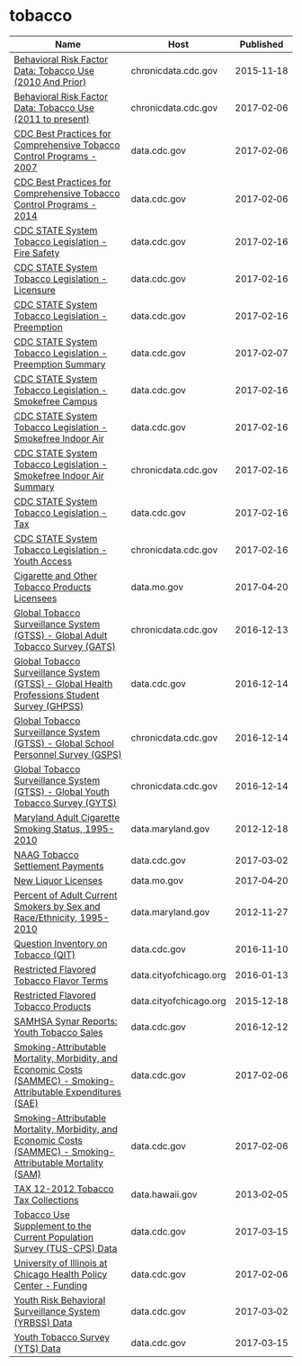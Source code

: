# tobacco

Name | Host | Published
---- | ---- | ---------
[Behavioral Risk Factor Data: Tobacco Use (2010 And Prior)](../datasets/fpp2-pp25.md) | chronicdata.cdc.gov | 2015&#x2011;11&#x2011;18
[Behavioral Risk Factor Data: Tobacco Use (2011 to present)](../datasets/wsas-xwh5.md) | chronicdata.cdc.gov | 2017&#x2011;02&#x2011;06
[CDC Best Practices for Comprehensive Tobacco Control Programs - 2007](../datasets/n4v6-56e8.md) | data.cdc.gov | 2017&#x2011;02&#x2011;06
[CDC Best Practices for Comprehensive Tobacco Control Programs - 2014](../datasets/vm4m-idi8.md) | data.cdc.gov | 2017&#x2011;02&#x2011;06
[CDC STATE System Tobacco Legislation - Fire Safety](../datasets/isz8-idbx.md) | data.cdc.gov | 2017&#x2011;02&#x2011;16
[CDC STATE System Tobacco Legislation - Licensure](../datasets/eb4y-d4ic.md) | data.cdc.gov | 2017&#x2011;02&#x2011;16
[CDC STATE System Tobacco Legislation - Preemption](../datasets/xsta-sbh5.md) | data.cdc.gov | 2017&#x2011;02&#x2011;16
[CDC STATE System Tobacco Legislation - Preemption Summary](../datasets/hj2x-85ya.md) | data.cdc.gov | 2017&#x2011;02&#x2011;07
[CDC STATE System Tobacco Legislation - Smokefree Campus](../datasets/yhkp-cczf.md) | data.cdc.gov | 2017&#x2011;02&#x2011;16
[CDC STATE System Tobacco Legislation - Smokefree Indoor Air](../datasets/32fd-hyzc.md) | data.cdc.gov | 2017&#x2011;02&#x2011;16
[CDC STATE System Tobacco Legislation - Smokefree Indoor Air Summary](../datasets/2snk-eav4.md) | chronicdata.cdc.gov | 2017&#x2011;02&#x2011;16
[CDC STATE System Tobacco Legislation - Tax](../datasets/2dwv-vfam.md) | data.cdc.gov | 2017&#x2011;02&#x2011;16
[CDC STATE System Tobacco Legislation - Youth Access](../datasets/hgv5-3wrn.md) | chronicdata.cdc.gov | 2017&#x2011;02&#x2011;16
[Cigarette and Other Tobacco Products Licensees](../datasets/inpf-ekav.md) | data.mo.gov | 2017&#x2011;04&#x2011;20
[Global Tobacco Surveillance System (GTSS) - Global Adult Tobacco Survey (GATS)](../datasets/4xf6-nrwk.md) | chronicdata.cdc.gov | 2016&#x2011;12&#x2011;13
[Global Tobacco Surveillance System (GTSS) - Global Health Professions Student Survey (GHPSS)](../datasets/x6ag-8y7r.md) | data.cdc.gov | 2016&#x2011;12&#x2011;14
[Global Tobacco Surveillance System (GTSS) - Global School Personnel Survey (GSPS)](../datasets/5hns-mwci.md) | chronicdata.cdc.gov | 2016&#x2011;12&#x2011;14
[Global Tobacco Surveillance System (GTSS) - Global Youth Tobacco Survey (GYTS)](../datasets/57qw-ifet.md) | chronicdata.cdc.gov | 2016&#x2011;12&#x2011;14
[Maryland Adult Cigarette Smoking Status, 1995-2010](../datasets/ycny-6riz.md) | data.maryland.gov | 2012&#x2011;12&#x2011;18
[NAAG Tobacco Settlement Payments](../datasets/ffbi-is3j.md) | data.cdc.gov | 2017&#x2011;03&#x2011;02
[New Liquor Licenses](../datasets/dymb-xy5c.md) | data.mo.gov | 2017&#x2011;04&#x2011;20
[Percent of Adult Current Smokers by Sex and Race/Ethnicity, 1995-2010](../datasets/xyrh-5e77.md) | data.maryland.gov | 2012&#x2011;11&#x2011;27
[Question Inventory on Tobacco (QIT)](../datasets/vdgb-f9s3.md) | data.cdc.gov | 2016&#x2011;11&#x2011;10
[Restricted Flavored Tobacco Flavor Terms](../datasets/fkci-tsq8.md) | data.cityofchicago.org | 2016&#x2011;01&#x2011;13
[Restricted Flavored Tobacco Products](../datasets/5wce-bks2.md) | data.cityofchicago.org | 2015&#x2011;12&#x2011;18
[SAMHSA Synar Reports: Youth Tobacco Sales](../datasets/escb-scz6.md) | data.cdc.gov | 2016&#x2011;12&#x2011;12
[Smoking-Attributable Mortality, Morbidity, and Economic Costs (SAMMEC) - Smoking-Attributable Expenditures (SAE)](../datasets/ezab-8sq5.md) | data.cdc.gov | 2017&#x2011;02&#x2011;06
[Smoking-Attributable Mortality, Morbidity, and Economic Costs (SAMMEC) - Smoking-Attributable Mortality (SAM)](../datasets/4yyu-3s69.md) | data.cdc.gov | 2017&#x2011;02&#x2011;06
[TAX 12-2012 Tobacco Tax Collections](../datasets/42id-b4fw.md) | data.hawaii.gov | 2013&#x2011;02&#x2011;05
[Tobacco Use Supplement to the Current Population Survey (TUS-CPS) Data](../datasets/4y6p-yphk.md) | data.cdc.gov | 2017&#x2011;03&#x2011;15
[University of Illinois at Chicago Health Policy Center - Funding](../datasets/vw7y-v3uk.md) | data.cdc.gov | 2017&#x2011;02&#x2011;06
[Youth Risk Behavioral Surveillance System (YRBSS) Data](../datasets/3596-ayf6.md) | data.cdc.gov | 2017&#x2011;03&#x2011;02
[Youth Tobacco Survey (YTS) Data](../datasets/4juz-x2tp.md) | data.cdc.gov | 2017&#x2011;03&#x2011;15

